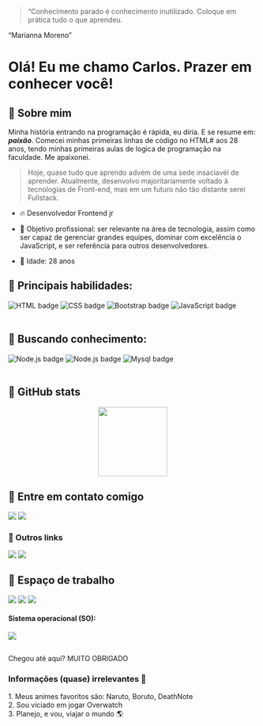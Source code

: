 > “Conhecimento parado é conhecimento inutilizado. Coloque em prática tudo o que aprendeu.

“Marianna Moreno” 


# Olá! Eu me chamo Carlos. Prazer em conhecer você! 



## 🔖 Sobre mim
Minha história entrando na programação é rápida, eu diria. E se resume em: ***paixão***. Comecei minhas primeiras linhas de código no HTML# aos 28 anos, tendo minhas primeiras aulas de logica de programação na faculdade. Me apaixonei.  
> Hoje, quase tudo que aprendo advém de uma sede insaciavél de aprender. Atualmente, desenvolvo majoritariamente voltado à tecnologias de Front-end, mas em um futuro não tão distante serei Fullstack.

- 🔥 Desenvolvedor Frontend jr
- 🎯 Objetivo profissional: ser relevante na área de tecnologia, assim como ser capaz de gerenciar grandes equipes, dominar com excelência o JavaScript, e ser referência para outros desenvolvedores.

- 🎂 Idade: 28 anos

## 🚀 Principais habilidades:
<div>
  <img align="center" alt="HTML badge" src="https://img.shields.io/badge/HTML5-E34F26?style=for-the-badge&logo=html5&logoColor=white">
  <img align="center" alt="CSS badge" src="https://img.shields.io/badge/CSS3-1572B6?style=for-the-badge&logo=css3&logoColor=white">
  <img align="center" alt="Bootstrap badge" src="https://img.shields.io/badge/Bootstrap-563D7C?style=for-the-badge&logo=bootstrap&logoColor=white">
  <img align="center" alt="JavaScript badge" src="https://img.shields.io/badge/JavaScript-F7DF1E?style=for-the-badge&logo=javascript&logoColor=black">
  
 
 
</div>
<br>

## 🚀 Buscando conhecimento:
<div>
  <img align="center" alt="Node.js badge" src="https://img.shields.io/badge/Node.js-43853D?style=for-the-badge&logo=node.js&logoColor=white">
  <img align="center" alt="Node.js badge" src="https://img.shields.io/badge/React-20232A?style=for-the-badge&logo=react&logoColor=61DAFB">
  <img align="center" alt="Mysql badge" src="https://img.shields.io/badge/MySQL-00000F?style=for-the-badge&logo=mysql&logoColor=white">


</div>
<br>

## 🔄 GitHub stats
<div align="center">
  <a href="https://github.com/CarlosRenielly">
   <img height="140em" src="https://github-readme-stats.vercel.app/api?username=CarlosRenielly&show_icons=true&theme=dracula&include_all_commits=true&count_private=true"/>
   
  </a>
</div>
  


  ## 📧 Entre em contato comigo
  <div>
   <a href ="many1458@gmail.com"><img src="https://img.shields.io/badge/Gmail-D14836?style=for-the-badge&logo=gmail&logoColor=white" target="_blank"></a>
   <a href="https://www.linkedin.com/in/carlos-ranielly-8b913b1a0//" target="_blank"><img src="https://img.shields.io/badge/-LinkedIn-%230077B5?style=for-the-badge&logo=linkedin&logoColor=white" target="_blank"></a> 
  </div>

  ### 🍪 Outros links
   <a href="https://www.instagram.com/carlosrenielly/" target="_blank"><img src="https://img.shields.io/badge/-Instagram-%23E4405F?style=for-the-badge&logo=instagram&logoColor=white" target="_blank"></a>
   <a href="https://www.facebook.com/carlos.renielly"><img src="https://img.shields.io/badge/Facebook-1877F2?style=for-the-badge&logo=facebook&logoColor=white" target="_blank"></a>
 
  ## 💠 Espaço de trabalho

  <div>
    <img src="https://img.shields.io/badge/VISUAL%20STUDIO%20CODE-%230077B5?style=for-the-badge&logo=visualstudiocode&logoColor=white">
    <img src="https://img.shields.io/badge/Trello-0052CC?style=for-the-badge&logo=trello&logoColor=white">
    <img src="https://img.shields.io/badge/Notion-000000?style=for-the-badge&logo=notion&logoColor=white">
    
    
  </div>
  
  #### Sistema operacional (SO):
  <div>
    <img src="https://img.shields.io/badge/Windows-0078D6?style=for-the-badge&logo=windows&logoColor=white">
  </div>
  
<div>

  ##
  
</div>
  
Chegou até aqui?
MUITO OBRIGADO 

<h3>Informações (quase) irrelevantes 🌟</h3>
  1. Meus animes favoritos são: Naruto, Boruto, DeathNote<br>
  2. Sou viciado em jogar Overwatch<br>
  3. Planejo, e vou, viajar o mundo 🌎<br>
